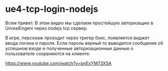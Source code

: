 # ue4-tcp-login-nodejs

Всем привет.
В этом видео мы сделаем простейшую авторизацию в UnrealEngeni
через nodejs tcp сервер.

В игре, персонаж проходит через тригер бокс, появляется виджет ввода логина и пароля.
Если пароль верный то выводится сообщение об успешном входе и полученные авторизационные данные о пользователе сохраняются на клиенте.


https://www.youtube.com/watch?v=pnExYM73X5A
